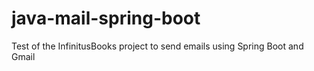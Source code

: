 # java-mail-spring-boot
Test of the InfinitusBooks project to send emails using Spring Boot and Gmail
